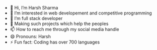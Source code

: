 - 👋 Hi, I’m Harsh Sharma
- 👀 I’m interested in web developement and competitive programming
- 🌱 I’m full stack developer
- 💞️ Making such projects which help the peoples
- 📫 How to reach me through my social media handle
- 😄 Pronouns: Harsh
- ⚡ Fun fact: Coding has over 700 languages

<!---
Harsh22428/Harsh22428 is a ✨ special ✨ repository because its `README.md` (this file) appears on your GitHub profile.
You can click the Preview link to take a look at your changes.
--->
